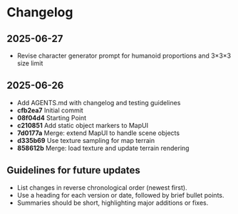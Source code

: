 # Changelog

## 2025-06-27
- Revise character generator prompt for humanoid proportions and 3×3×3 size limit

## 2025-06-26
- Add AGENTS.md with changelog and testing guidelines
- **cfb2ea7** Initial commit
- **08f04d4** Starting Point
- **c210851** Add static object markers to MapUI
- **7d0177a** Merge: extend MapUI to handle scene objects
- **d335b69** Use texture sampling for map terrain
- **858612b** Merge: load texture and update terrain rendering

## Guidelines for future updates
- List changes in reverse chronological order (newest first).
- Use a heading for each version or date, followed by brief bullet points.
- Summaries should be short, highlighting major additions or fixes.
